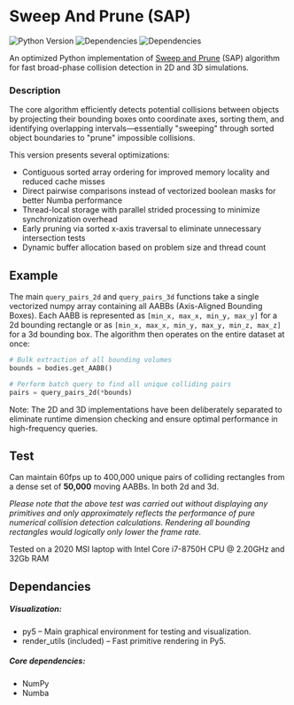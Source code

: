 # Sweep And Prune (SAP)

![Python Version](https://img.shields.io/badge/python-3.11-blue)
![Dependencies](https://img.shields.io/badge/dependencies-NumPy-brightgreen)
![Dependencies](https://img.shields.io/badge/dependencies-Numba-orange)

An optimized Python implementation of [Sweep and Prune](https://www.cs.princeton.edu/courses/archive/spr01/cs598b/papers/cohen95.pdf) (SAP) algorithm for fast broad-phase collision detection in 2D and 3D simulations.

### Description
The core algorithm efficiently detects potential collisions between objects by projecting their bounding boxes onto coordinate axes, sorting them, and identifying overlapping intervals—essentially "sweeping" through sorted object boundaries to "prune" impossible collisions.

This version presents several optimizations:
- Contiguous sorted array ordering for improved memory locality and reduced cache misses
- Direct pairwise comparisons instead of vectorized boolean masks for better Numba performance
- Thread-local storage with parallel strided processing to minimize synchronization overhead
- Early pruning via sorted x-axis traversal to eliminate unnecessary intersection tests
- Dynamic buffer allocation based on problem size and thread count

## Example

The main `query_pairs_2d` and `query_pairs_3d` functions take a single vectorized numpy array containing all AABBs (Axis-Aligned Bounding Boxes). Each AABB is represented as `[min_x, max_x, min_y, max_y]` for a 2d bounding rectangle or as `[min_x, max_x, min_y, max_y, min_z, max_z]` for a 3d bounding box. The algorithm then operates on the entire dataset at once:

```python
# Bulk extraction of all bounding volumes
bounds = bodies.get_AABB()

# Perform batch query to find all unique colliding pairs
pairs = query_pairs_2d(*bounds)
```
Note: The 2D and 3D implementations have been deliberately separated to eliminate runtime dimension checking and ensure optimal performance in high-frequency queries.
  
## Test
Can maintain 60fps up to 400,000 unique pairs of colliding rectangles from a dense set of **50,000** moving AABBs. In both 2d and 3d.

*Please note that the above test was carried out without displaying any primitives and only approximately reflects the performance of pure numerical collision detection calculations.
Rendering all bounding rectangles would logically only lower the frame rate.*

Tested on a 2020 MSI laptop with Intel Core i7-8750H CPU @ 2.20GHz and 32Gb RAM
  
## Dependancies

##### Visualization:
- py5 – Main graphical environment for testing and visualization.  
- render_utils (included) – Fast primitive rendering in Py5.  

##### Core dependencies:
- NumPy 
- Numba 

